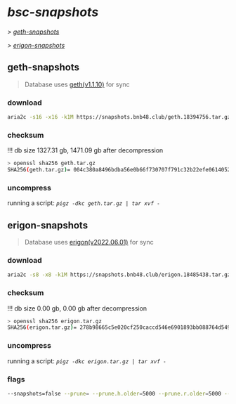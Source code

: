 # *bsc-snapshots*


*\> [geth-snapshots](#geth-snapshots)*

*\> [erigon-snapshots](#erigon-snapshots)*


## geth-snapshots


> Database uses [geth(v1.1.10)](https://github.com/bnb-chain/bsc/releases/tag/v1.1.10) for sync


### download

<!-- begin_geth -->

```bash
aria2c -s16 -x16 -k1M https://snapshots.bnb48.club/geth.18394756.tar.gz -o geth.tar.gz
```


### checksum


!!! db size 1327.31 gb, 1471.09 gb after decompression
```bash
> openssl sha256 geth.tar.gz
SHA256(geth.tar.gz)= 004c380a8496bdba56e0b66f730707f791c32b22efe061405298442338e091f9
```

<!-- end_geth -->

### uncompress


running a script: _`pigz -dkc geth.tar.gz | tar xvf -`_


## erigon-snapshots


> Database uses [erigon(v2022.06.01)](https://github.com/ledgerwatch/erigon/releases/tag/v2022.06.01) for sync


### download

<!-- begin_erigon -->


```zsh
aria2c -s8 -x8 -k1M https://snapshots.bnb48.club/erigon.18485438.tar.gz -o erigon.tar.gz
```


### checksum

!!! db size 0.00 gb, 0.00 gb after decompression
```bash
> openssl sha256 erigon.tar.gz
SHA256(erigon.tar.gz)= 278b98665c5e020cf250caccd546e6901893bb088764d549b973824eef3fb363
```

<!-- end_erigon -->

### uncompress


running a script: _`pigz -dkc erigon.tar.gz | tar xvf -`_


### flags


```bash
--snapshots=false --prune= --prune.h.older=5000 --prune.r.older=5000 --prune.t.older=5000 --prune.c.older=5000
```